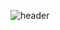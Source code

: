 ![header](https://capsule-render.vercel.app/api?type=shark&color=edf7fb)


<div align="center" style = "margin-left: 5000px">
😄Hello, I'm Donggyu!!😄
</div>


